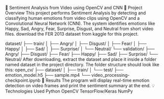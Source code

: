 📌 Sentiment Analysis from Video using OpenCV and CNN
🚀 Project Overview
This project performs Sentiment Analysis by detecting and classifying human emotions from video clips using OpenCV and a Convolutional Neural Network (CNN). The system identifies emotions like Happy, Sad, Angry, Fear, Surprise, Disgust, and Neutral from short video files.
download the FER 2013 dataset from kaggle for this project.

dataset/
├── train/
│   ├── Angry/
│   ├── Disgust/
│   ├── Fear/
│   ├── Happy/
│   ├── Sad/
│   ├── Surprise/
│   └── Neutral/
└── validation/
    ├── Angry/
    ├── Disgust/
    ├── Fear/
    ├── Happy/
    ├── Sad/
    ├── Surprise/
    └── Neutral/
After downloading, extract the dataset and place it inside a folder named dataset in the project directory.
The folder structure should look like this:
open_cv/
├── dataset/
│   ├── train/
│   └── test/
├── emotion_model.h5
├── sample.mp4
└── video_processing-checkpoint.ipynb
🎉 Results
The program will display real-time emotion detection on video frames and print the sentiment summary at the end.
💡 Technologies Used
Python
OpenCV
TensorFlow/Keras
NumPy
